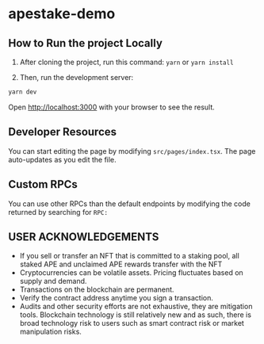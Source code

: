 # apestake-demo

## How to Run the project Locally
1. After cloning the project, run this command: `yarn` or `yarn install`

2. Then, run the development server:

```bash
yarn dev
```

Open [http://localhost:3000](http://localhost:3000) with your browser to see the result.

## Developer Resources

You can start editing the page by modifying `src/pages/index.tsx`. The page auto-updates as you edit the file.

## Custom RPCs
You can use other RPCs than the default endpoints by modifying the code returned by searching for `RPC: `

## USER ACKNOWLEDGEMENTS
- If you sell or transfer an NFT that is committed to a staking pool, all staked APE and unclaimed APE rewards transfer with the NFT
- Cryptocurrencies can be volatile assets. Pricing fluctuates based on supply and demand.
- Transactions on the blockchain are permanent.
- Verify the contract address anytime you sign a transaction.
- Audits and other security efforts are not exhaustive, they are mitigation tools. Blockchain technology is still relatively new and as such, there is broad technology risk to users such as smart contract risk or market manipulation risks.